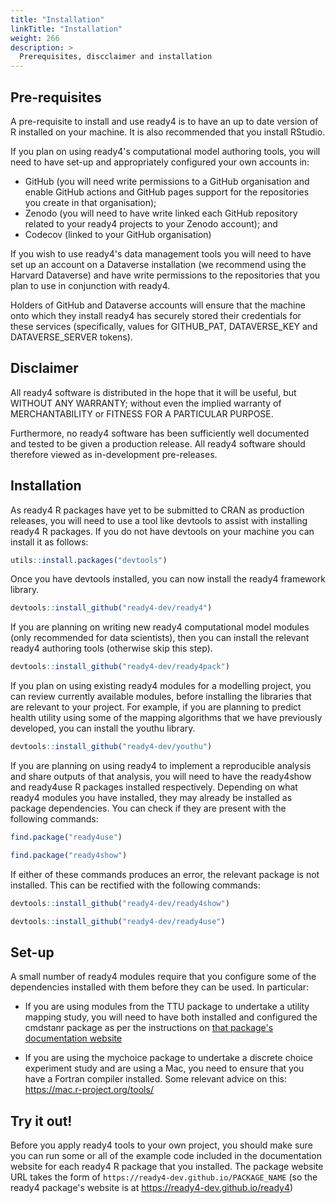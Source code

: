 ```yaml
---
title: "Installation"
linkTitle: "Installation"
weight: 266
description: >
  Prerequisites, discclaimer and installation
---
```


## Pre-requisites

A pre-requisite to install and use ready4 is to have an up to date version of R installed on your machine. It is also recommended that you install RStudio.

If you plan on using ready4's computational model authoring tools, you will need to have set-up and appropriately configured your own accounts in:

- GitHub (you will need write permissions to a GitHub organisation and enable GitHub actions and GitHub pages support for the repositories you create in that organisation);
- Zenodo (you will need to have write linked each GitHub repository related to your ready4 projects to your Zenodo account); and
- Codecov (linked to your GitHub organisation)

If you wish to use ready4's data management tools you will need to have set up an account on a Dataverse installation (we recommend using the Harvard Dataverse) and have write permissions to the repositories that you plan to use in conjunction with ready4.

Holders of GitHub and Dataverse accounts will ensure that the machine onto which they install ready4 has securely stored their credentials for these services (specifically, values for GITHUB_PAT, DATAVERSE_KEY and DATAVERSE_SERVER tokens).

## Disclaimer
All ready4 software is distributed in the hope that it will be useful, but WITHOUT ANY WARRANTY; without even the implied warranty of MERCHANTABILITY or FITNESS FOR A PARTICULAR PURPOSE.

Furthermore, no ready4 software has been sufficiently well documented and tested to be given a production release. All ready4 software should therefore viewed as in-development pre-releases.

## Installation
As ready4 R packages have yet to be submitted to CRAN as production releases, you will need to use a tool like devtools to assist with installing ready4 R packages. If you do not have devtools on your machine you can install it as follows:

```r
utils::install.packages("devtools")
```
Once you have devtools installed, you can now install the ready4 framework library.

```r
devtools::install_github("ready4-dev/ready4")
```

If you are planning on writing new ready4 computational model modules (only recommended for data scientists), then you can install the relevant ready4 authoring tools (otherwise skip this step).

```r
devtools::install_github("ready4-dev/ready4pack")
```

If you plan on using existing ready4 modules for a modelling project, you can review currently available modules, before installing the libraries that are relevant to your project. For example, if you are planning to predict health utility using some of the mapping algorithms that we have previously developed, you can install the youthu library.

```r
devtools::install_github("ready4-dev/youthu")
```

If you are planning on using ready4 to implement a reproducible analysis and share outputs of that analysis, you will need to have the ready4show and ready4use R packages installed respectively. Depending on what ready4 modules you have installed, they may already be installed as package dependencies. You can check if they are present with the following commands:

```r
find.package("ready4use")
```
```r
find.package("ready4show")
```

If either of these commands produces an error, the relevant package is not installed. This can be rectified with the following commands:

```r
devtools::install_github("ready4-dev/ready4show")
```
```r
devtools::install_github("ready4-dev/ready4use")
```

## Set-up
A small number of ready4 modules require that you configure some of the dependencies installed with them before they can be used. In particular:

- If you are using modules from the TTU package to undertake a utility mapping study, you will need to have both installed and configured the cmdstanr package as per the instructions on [that package's documentation website](https://mc-stan.org/cmdstanr/)

- If you are using the mychoice package to undertake a discrete choice experiment study and are using a Mac, you need to ensure that you have a Fortran compiler installed. Some relevant advice on this: https://mac.r-project.org/tools/


## Try it out!

Before you apply ready4 tools to your own project, you should make sure you can run some or all of the example code included in the documentation website for each ready4 R package that you installed. The package website URL takes the form of `https://ready4-dev.github.io/PACKAGE_NAME` (so the ready4 package's website is at https://ready4-dev.github.io/ready4)

